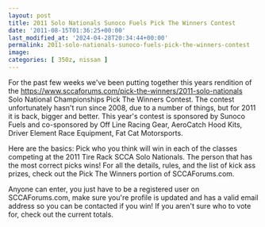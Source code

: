 ```yaml
---
layout: post
title: 2011 Solo Nationals Sunoco Fuels Pick The Winners Contest
date: '2011-08-15T01:36:25+00:00'
last_modified_at: '2024-04-28T20:34:44+00:00'
permalink: 2011-solo-nationals-sunoco-fuels-pick-the-winners-contest
image:
categories: [ 350z, nissan ]
---
```

For the past few weeks we've been putting together this years rendition of the https://www.sccaforums.com/pick-the-winners/2011-solo-nationals Solo National Championships Pick The Winners Contest. The contest unfortunately hasn't run since 2008, due to a number of things, but for 2011 it is back, bigger and better. This year's contest is sponsored by Sunoco Fuels and co-sponsored by Off Line Racing Gear, AeroCatch Hood Kits, Driver Element Race Equipment, Fat Cat Motorsports.

Here are the basics: Pick who you think will win in each of the classes competing at the 2011 Tire Rack SCCA Solo Nationals. The person that has the most correct picks wins! For all the details, rules, and the list of kick ass prizes, check out the Pick The Winners portion of SCCAForums.com.

Anyone can enter, you just have to be a registered user on SCCAForums.com, make sure you're profile is updated and has a valid email address so you can be contacted if you win! If you aren't sure who to vote for, check out the current totals.





